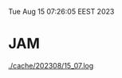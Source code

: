 Tue Aug 15 07:26:05 EEST 2023
# JAM
<a href='./cache/202308/15_07.log'>./cache/202308/15_07.log</a>
